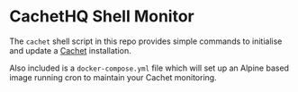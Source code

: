 # CachetHQ Shell Monitor

The `cachet` shell script in this repo provides simple commands to initialise and update a [Cachet](https://cachethq.io/) installation.

Also included is a `docker-compose.yml` file which will set up an Alpine based image running cron to maintain your Cachet monitoring.
